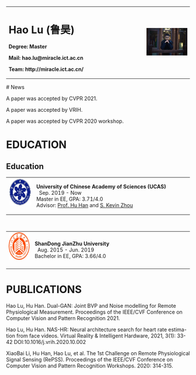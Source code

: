 <table border="0">
  <tr>
    <td width="75%">
      <h1>Hao Lu (鲁昊)</h1>
      <p><b>Degree: Master</b></p>
      <p><b>Mail: hao.lu@miracle.ict.ac.cn</b></p>
      <p><b>Team: http://miracle.ict.ac.cn/</b></p>
    </td>
    <td width="25%">
      <img src="img/haolu.jpg" width="100%">      
    </td>
  </tr>
</table>
# News

A paper was accepted by CVPR 2021.

A paper was accepted by VRIH.

A paper was accepted by CVPR 2020 workshop.

# EDUCATION
<h2>Education</h2>

<table class="imgtable"><tr><td>
<img src="img/CAS.jpg" alt="alt text" width="75" height="75"/> &nbsp;</td>
<td align="left">
<p> <strong>University of Chinese Academy of Sciences (UCAS)</strong> &nbsp; &nbsp; &nbsp; &nbsp; &nbsp;  &nbsp; &nbsp;  &nbsp; Sep. 2019 - Now <br />
Master in EE, GPA: 3.71/4.0 <br />
Advisor: <a href="http://vipl.ict.ac.cn/view_people.php?url=hhan&id=39">Prof. Hu Han</a> and <a href="http://people.ucas.edu.cn/~skevinzhou">S. Kevin Zhou</a><br />
</p>
</td></tr></table>
<br />

<table class="imgtable"><tr><td>
<img src="img/SDJZ.png" alt="alt text" width="75" height="75"/> &nbsp;</td>
<td align="left">
<p> <strong>ShanDong JianZhu University </strong> &nbsp; &nbsp; &nbsp; &nbsp; &nbsp; &nbsp; &nbsp; &nbsp; &nbsp; &nbsp; &nbsp; &nbsp; &nbsp; &nbsp; &nbsp; &nbsp; &nbsp; &nbsp; &nbsp; &nbsp; &nbsp; &nbsp; &nbsp; &nbsp; &nbsp; &nbsp; &nbsp; &nbsp; &nbsp; Aug. 2015 - Jun. 2019 <br />
Bachelor in EE, GPA: 3.66/4.0 <br />
</p>
</td></tr></table>

# PUBLICATIONS

Hao Lu, Hu Han. Dual-GAN: Joint BVP and Noise modelling for Remote Physiological Measurement. Proceedings of the IEEE/CVF Conference on Computer Vision and Pattern Recognition 2021.

Hao Lu, Hu Han. NAS-HR: Neural architecture search for heart rate estima-tion from face videos. Virtual Reality & Intelligent Hardware, 2021, 3(1): 33-42 DOI:10.1016/j.vrih.2020.10.002

XiaoBai Li, Hu Han, Hao Lu, et al. The 1st Challenge on Remote Physiological Signal Sensing (RePSS). Proceedings of the IEEE/CVF Conference on Computer Vision and Pattern Recognition Workshops. 2020: 314-315.


